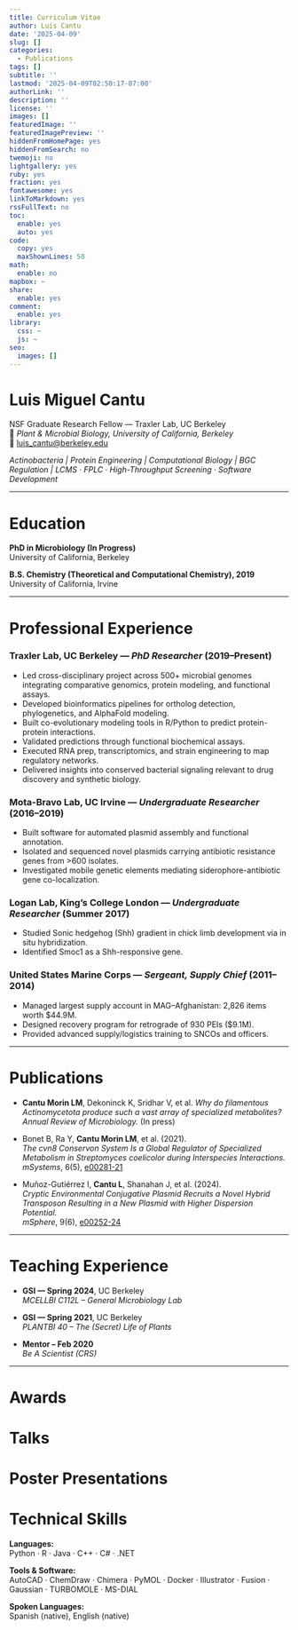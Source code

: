 ```yaml
---
title: Curriculum Vitae
author: Luis Cantu
date: '2025-04-09'
slug: []
categories:
  - Publications
tags: []
subtitle: ''
lastmod: '2025-04-09T02:50:17-07:00'
authorLink: ''
description: ''
license: ''
images: []
featuredImage: ''
featuredImagePreview: ''
hiddenFromHomePage: yes
hiddenFromSearch: no
twemoji: no
lightgallery: yes
ruby: yes
fraction: yes
fontawesome: yes
linkToMarkdown: yes
rssFullText: no
toc:
  enable: yes
  auto: yes
code:
  copy: yes
  maxShownLines: 50
math:
  enable: no
mapbox: ~
share:
  enable: yes
comment:
  enable: yes
library:
  css: ~
  js: ~
seo:
  images: []
---
```


# Luis Miguel Cantu 
NSF Graduate Research Fellow — Traxler Lab, UC Berkeley  
📍 *Plant & Microbial Biology, University of California, Berkeley*  
📧 [luis_cantu@berkeley.edu](mailto:luis_cantu@berkeley.edu)  

*Actinobacteria | Protein Engineering | Computational Biology | BGC Regulation | LCMS · FPLC · High-Throughput Screening · Software Development*

---

# Education

**PhD in Microbiology (In Progress)**  
University of California, Berkeley  

**B.S. Chemistry (Theoretical and Computational Chemistry), 2019**  
University of California, Irvine  

---

# Professional Experience

### Traxler Lab, UC Berkeley — *PhD Researcher* (2019–Present)

- Led cross-disciplinary project across 500+ microbial genomes integrating comparative genomics, protein modeling, and functional assays.
- Developed bioinformatics pipelines for ortholog detection, phylogenetics, and AlphaFold modeling.
- Built co-evolutionary modeling tools in R/Python to predict protein-protein interactions.
- Validated predictions through functional biochemical assays.
- Executed RNA prep, transcriptomics, and strain engineering to map regulatory networks.
- Delivered insights into conserved bacterial signaling relevant to drug discovery and synthetic biology.

### Mota-Bravo Lab, UC Irvine — *Undergraduate Researcher* (2016–2019)

- Built software for automated plasmid assembly and functional annotation.
- Isolated and sequenced novel plasmids carrying antibiotic resistance genes from >600 isolates.
- Investigated mobile genetic elements mediating siderophore-antibiotic gene co-localization.

### Logan Lab, King’s College London — *Undergraduate Researcher* (Summer 2017)

- Studied Sonic hedgehog (Shh) gradient in chick limb development via in situ hybridization.
- Identified Smoc1 as a Shh-responsive gene.

### United States Marine Corps — *Sergeant, Supply Chief* (2011–2014)

- Managed largest supply account in MAG–Afghanistan: 2,826 items worth $44.9M.
- Designed recovery program for retrograde of 930 PEIs ($9.1M).
- Provided advanced supply/logistics training to SNCOs and officers.

---

# Publications

- **Cantu Morin LM**, Dekoninck K, Sridhar V, et al. *Why do filamentous Actinomycetota produce such a vast array of specialized metabolites?*  
  *Annual Review of Microbiology.* (In press)

- Bonet B, Ra Y, **Cantu Morin LM**, et al. (2021).  
  *The cvn8 Conservon System Is a Global Regulator of Specialized Metabolism in Streptomyces coelicolor during Interspecies Interactions.*  
  *mSystems*, 6(5), [e00281-21](https://doi.org/10.1128/msystems.00281-21)

- Muñoz-Gutiérrez I, **Cantu L**, Shanahan J, et al. (2024).  
  *Cryptic Environmental Conjugative Plasmid Recruits a Novel Hybrid Transposon Resulting in a New Plasmid with Higher Dispersion Potential.*  
  *mSphere*, 9(6), [e00252-24](https://doi.org/10.1128/msphere.00252-24)

---

# Teaching Experience

- **GSI — Spring 2024**, UC Berkeley  
  *MCELLBI C112L – General Microbiology Lab*

- **GSI — Spring 2021**, UC Berkeley  
  *PLANTBI 40 – The (Secret) Life of Plants*

- **Mentor – Feb 2020**  
  *Be A Scientist (CRS)*

---
# Awards

# Talks

# Poster Presentations
# Technical Skills

**Languages:**  
Python · R · Java · C++ · C# · .NET

**Tools & Software:**  
AutoCAD · ChemDraw · Chimera · PyMOL · Docker · Illustrator · Fusion · Gaussian · TURBOMOLE · MS-DIAL

**Spoken Languages:**  
Spanish (native), English (native)


<!--more-->
